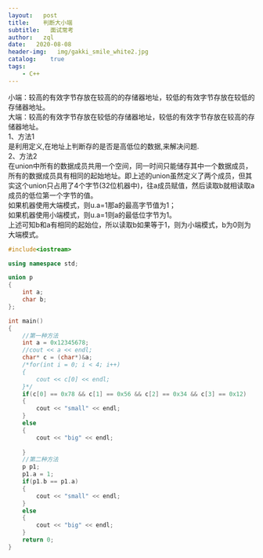 ```yaml
---
layout:   post
title:    判断大小端
subtitle:   面试常考
author:   zql
date:   2020-08-08
header-img:   img/gakki_smile_white2.jpg
catalog:    true
tags:
    - C++
---
```


小端：较高的有效字节存放在较高的的存储器地址，较低的有效字节存放在较低的存储器地址。    
大端：较高的有效字节存放在较低的存储器地址，较低的有效字节存放在较高的存储器地址。  
1、方法1  
是利用定义,在地址上判断存的是否是高低位的数据,来解决问题.  
2、方法2  
在union中所有的数据成员共用一个空间，同一时间只能储存其中一个数据成员，所有的数据成员具有相同的起始地址。即上述的union虽然定义了两个成员，但其实这个union只占用了4个字节(32位机器中)，往a成员赋值，然后读取b就相读取a成员的低位第一个字节的值。  
如果机器使用大端模式，则u.a=1那a的最高字节值为1；  
如果机器使用小端模式，则u.a=1则a的最低位字节为1。  
上述可知b和a有相同的起始位，所以读取b如果等于1，则为小端模式，b为0则为大端模式。  
```c++
#include<iostream>

using namespace std;

union p
{
	int a;
	char b;
};

int main()
{
	//第一种方法
	int a = 0x12345678;
	//cout << a << endl;
	char* c = (char*)&a;
	/*for(int i = 0; i < 4; i++)
	{
		cout << c[0] << endl;
	}*/
	if(c[0] == 0x78 && c[1] == 0x56 && c[2] == 0x34 && c[3] == 0x12)
	{
		cout << "small" << endl;
	}
	else
	{
		cout << "big" << endl;
	
	}
	//第二种方法
	p p1;
	p1.a = 1;
	if(p1.b == p1.a)
	{
		cout << "small" << endl;
	}
	else
	{
		cout << "big" << endl;
	}
	return 0;
}
```
